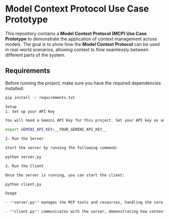 # Model Context Protocol Use Case Prototype

This repository contains a **Model Context Protocol (MCP) Use Case Prototype** to demonstrate the application of context management across models. The goal is to show how the **Model Context Protocol** can be used in real-world scenarios, allowing context to flow seamlessly between different parts of the system.

## Requirements

Before running the project, make sure you have the required dependencies installed:

```bash
pip install -r requirements.txt

Setup
1. Set up your API Key

You will need a Gemini API Key for this project. Set your API key as an environment variable:

export GEMINI_API_KEY=__YOUR_GEMINI_API_KEY__

2. Run the Server

Start the server by running the following command:

python server.py

3. Run the Client

Once the server is running, you can start the client:

python client.py

Usage

- **server.py** manages the MCP tools and resources, handling the core functionality of the Model Context Protocol.

- **client.py** communicates with the server, demonstrating how context is exchanged and utilized in real-world scenarios.
